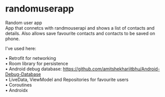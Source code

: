 # randomuserapp
Random user app
</br>
App that connetcs with randmouserapi and shows a list of contacts and details. Also allows save favourite contacts and contacts to be saved on phone.
</br>

I've used here:</br>

&bull; Retrofit for networking</br>
&bull; Room library for persistence</br>
&bull; Android debug database: https://github.com/amitshekhariitbhu/Android-Debug-Database </br>
&bull; LiveData, ViewModel and Repositories for favourite users </br>
&bull; Coroutines </br>
&bull; Androidx </br>
